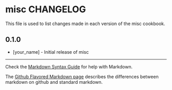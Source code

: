misc CHANGELOG
===================

This file is used to list changes made in each version of the misc cookbook.

0.1.0
-----
- [your_name] - Initial release of misc

- - -
Check the [Markdown Syntax Guide](http://daringfireball.net/projects/markdown/syntax) for help with Markdown.

The [Github Flavored Markdown page](http://github.github.com/github-flavored-markdown/) describes the differences between markdown on github and standard markdown.
